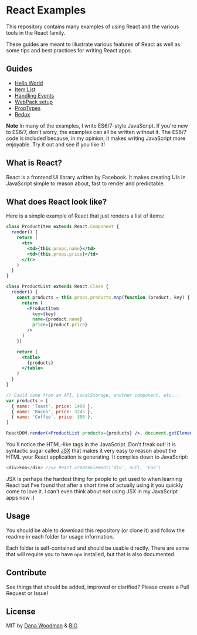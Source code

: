 # React Examples

This repository contains many examples of using React and the various tools in the React family.

These guides are meant to illustrate various features of React as well as some tips and best practices for writing React apps.

## Guides

- [Hello World](0-hello-world)
- [Item List](1-item-list)
- [Handling Events](2-handling-events)
- [WebPack setup](3-webpack-setup)
- [PropTypes](4-prop-types)
- [Redux](5-redux-setup)

**Note** In many of the examples, I write ES6/7-style JavaScript. If you're new to ES6/7, don't worry, the examples can all be written without it. The ES6/7 code is included because, in my opinion, it makes writing JavaScript more enjoyable. Try it out and see if you like it!


## What is React?

React is a frontend UI library written by Facebook. It makes creating UIs in JavaScript simple to reason about, fast to render and predictable.


## What does React look like?

Here is a simple example of React that just renders a list of items:

```jsx
class ProductItem extends React.Component {
  render() {
    return (
      <tr>
        <td>{this.props.name}</td>
        <td>{this.props.price}</td>
      </tr>
    )
  }
}

class ProductList extends React.Class {
  render() {
    const products = this.props.products.map(function (product, key) {
      return (
        <ProductItem
          key={key}
          name={product.name}
          price={product.price}
        />
      )
    })

    return (
      <table>
        {products}
      </table>
    )
  }
}

// Could come from an API, LocalStorage, another component, etc...
var products = [
  { name: 'Toast', price: 1499 },
  { name: 'Bacon', price: 3245 },
  { name: 'Coffee', price: 300 },
]

ReactDOM.render(<ProductList products={products} />, document.getElementById('root'))
```

You'll notice the HTML-like tags in the JavaScript. Don't freak out! It is syntactic sugar called [JSX](https://facebook.github.io/react/docs/jsx-in-depth.html) that makes it very easy to reason about the HTML your React application is generating. It compiles down to JavaScript:

```js
<div>Foo</div> //=> React.createElement('div', null, 'Foo')
```

JSX is perhaps the hardest thing for people to get used to when learning React but I've found that after a short time of actually using it you quickly come to love it. I can't even think about *not* using JSX in my JavaScript apps now :)


## Usage

You should be able to download this repository (or clone it) and follow the readme in each folder for usage information.

Each folder is self-contained and should be usable directly. There are some that will require you to have `npm` installed, but that is also documented.


## Contribute

See things that should be added, improved or clarified? Please create a Pull Request or Issue!


## License

MIT by [Dana Woodman](http://danawoodman.com) & [BIG](http://builtbybig.com)